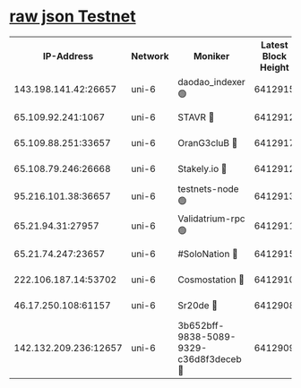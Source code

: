 [raw json Testnet](https://rpc-check.junot.stavr.tech/junot/rpc-junot-result.json)
=


<table><tr><th>IP-Address</th><th>Network</th><th>Moniker</th><th>Latest Block Height</th><th>Earliest Block Height</th><th>Catching Up</th><th>Tx Index</th><th>Voting Power</th><th>Scan Time</th></tr><tr><td>143.198.141.42:26657</td><td>uni-6</td><td>daodao_indexer 🟢</td><td>6412915</td><td>1</td><td>False</td><td>off</td><td>0</td><td>2023-12-25T18:42:19.551345968UTC</td></tr><tr><td>65.109.92.241:1067</td><td>uni-6</td><td>STAVR 🔴</td><td>6412912</td><td>1138541</td><td>False</td><td>on</td><td>6042</td><td>2023-12-25T18:42:09.415645428UTC</td></tr><tr><td>65.109.88.251:33657</td><td>uni-6</td><td>OranG3cluB 🔴</td><td>6412917</td><td>1138541</td><td>False</td><td>on</td><td>11</td><td>2023-12-25T18:42:23.940110509UTC</td></tr><tr><td>65.108.79.246:26668</td><td>uni-6</td><td>Stakely.io 🔴</td><td>6412912</td><td>1570872</td><td>False</td><td>on</td><td>1358933</td><td>2023-12-25T18:42:09.812967555UTC</td></tr><tr><td>95.216.101.38:36657</td><td>uni-6</td><td>testnets-node 🟢</td><td>6412913</td><td>1615130</td><td>False</td><td>on</td><td>0</td><td>2023-12-25T18:42:12.227973825UTC</td></tr><tr><td>65.21.94.31:27957</td><td>uni-6</td><td>Validatrium-rpc 🟢</td><td>6412911</td><td>2943363</td><td>False</td><td>on</td><td>0</td><td>2023-12-25T18:42:04.962540557UTC</td></tr><tr><td>65.21.74.247:23657</td><td>uni-6</td><td>#SoloNation 🔴</td><td>6412915</td><td>5208001</td><td>False</td><td>on</td><td>112</td><td>2023-12-25T18:42:18.691032869UTC</td></tr><tr><td>222.106.187.14:53702</td><td>uni-6</td><td>Cosmostation 🔴</td><td>6412910</td><td>5344501</td><td>False</td><td>on</td><td>110003</td><td>2023-12-25T18:42:02.553594848UTC</td></tr><tr><td>46.17.250.108:61157</td><td>uni-6</td><td>Sr20de 🔴</td><td>6412908</td><td>5727371</td><td>False</td><td>on</td><td>28</td><td>2023-12-25T18:41:57.979771688UTC</td></tr><tr><td>142.132.209.236:12657</td><td>uni-6</td><td>3b652bff-9838-5089-9329-c36d8f3deceb 🔴</td><td>6412909</td><td>6401280</td><td>False</td><td>on</td><td>157563</td><td>2023-12-25T18:42:01.173684283UTC</td></tr></table>